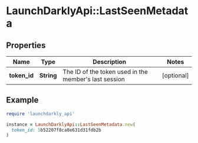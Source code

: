 # LaunchDarklyApi::LastSeenMetadata

## Properties

| Name | Type | Description | Notes |
| ---- | ---- | ----------- | ----- |
| **token_id** | **String** | The ID of the token used in the member&#39;s last session | [optional] |

## Example

```ruby
require 'launchdarkly_api'

instance = LaunchDarklyApi::LastSeenMetadata.new(
  token_id: 5b52207f8ca8e631d31fdb2b
)
```


